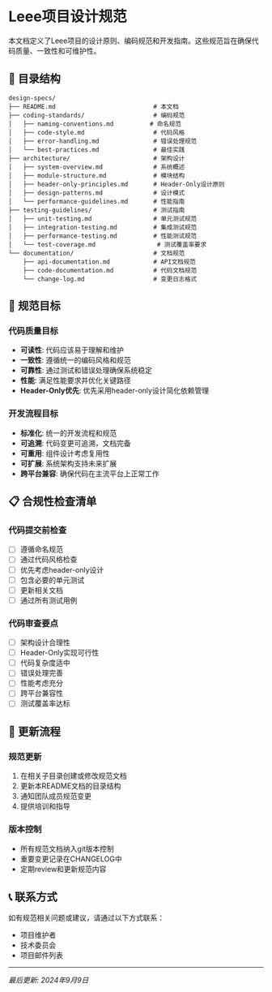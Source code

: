 # Leee项目设计规范

本文档定义了Leee项目的设计原则、编码规范和开发指南。这些规范旨在确保代码质量、一致性和可维护性。

## 📁 目录结构

```
design-specs/
├── README.md                           # 本文档
├── coding-standards/                   # 编码规范
│   ├── naming-conventions.md          # 命名规范
│   ├── code-style.md                   # 代码风格
│   ├── error-handling.md               # 错误处理规范
│   └── best-practices.md               # 最佳实践
├── architecture/                       # 架构设计
│   ├── system-overview.md              # 系统概述
│   ├── module-structure.md             # 模块结构
│   ├── header-only-principles.md       # Header-Only设计原则
│   ├── design-patterns.md              # 设计模式
│   └── performance-guidelines.md       # 性能指南
├── testing-guidelines/                 # 测试指南
│   ├── unit-testing.md                 # 单元测试规范
│   ├── integration-testing.md          # 集成测试规范
│   ├── performance-testing.md          # 性能测试规范
│   └── test-coverage.md                 # 测试覆盖率要求
└── documentation/                      # 文档规范
    ├── api-documentation.md            # API文档规范
    ├── code-documentation.md           # 代码文档规范
    └── change-log.md                   # 变更日志格式
```

## 🎯 规范目标

### 代码质量目标
- **可读性**: 代码应该易于理解和维护
- **一致性**: 遵循统一的编码风格和规范
- **可靠性**: 通过测试和错误处理确保系统稳定
- **性能**: 满足性能要求并优化关键路径
- **Header-Only优先**: 优先采用header-only设计简化依赖管理

### 开发流程目标
- **标准化**: 统一的开发流程和规范
- **可追溯**: 代码变更可追溯，文档完备
- **可重用**: 组件设计考虑复用性
- **可扩展**: 系统架构支持未来扩展
- **跨平台兼容**: 确保代码在主流平台上正常工作

## 📋 合规性检查清单

### 代码提交前检查
- [ ] 遵循命名规范
- [ ] 通过代码风格检查
- [ ] 优先考虑header-only设计
- [ ] 包含必要的单元测试
- [ ] 更新相关文档
- [ ] 通过所有测试用例

### 代码审查要点
- [ ] 架构设计合理性
- [ ] Header-Only实现可行性
- [ ] 代码复杂度适中
- [ ] 错误处理完善
- [ ] 性能考虑充分
- [ ] 跨平台兼容性
- [ ] 测试覆盖率达标

## 🔄 更新流程

### 规范更新
1. 在相关子目录创建或修改规范文档
2. 更新本README文档的目录结构
3. 通知团队成员规范变更
4. 提供培训和指导

### 版本控制
- 所有规范文档纳入git版本控制
- 重要变更记录在CHANGELOG中
- 定期review和更新规范内容

## 📞 联系方式

如有规范相关问题或建议，请通过以下方式联系：
- 项目维护者
- 技术委员会
- 项目邮件列表

---

*最后更新: 2024年9月9日*
